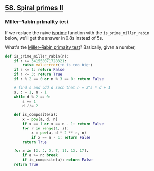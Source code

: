 ## [58. Spiral primes II](https://github.com/doudou-h/doudou-h.github.io/blob/main/project-euler-solution/58.%20Spiral%20primes.md)

### Miller–Rabin primality test

If we replace the naive [isprime](https://github.com/doudou-h/doudou-h.github.io/blob/main/project-euler-solution/7.%2010001st%20prime.md) function with the `is_prime_miller_rabin` below, we'll get the answer in 0.8s instead of 5s. 

What's the [Miller–Rabin primality test](https://en.wikipedia.org/wiki/Miller–Rabin_primality_test)? Basically, given a number, 



```python
def is_prime_miller_rabin(n):
    if n >= 341550071728321:
        raise ValueError("n is too big")
    if n <= 1: return False
    if n <= 3: return True
    if n % 2 == 0 or n % 3 == 0: return False

    # find s and odd d such that n = 2^s * d + 1
    s, d = 1, n - 1
    while d % 2 == 0:
        s += 1
        d //= 2

    def is_composite(a):
        x = pow(a, d, n)
        if x == 1 or x == n - 1: return False
        for r in range(1, s):
            x = pow(a, d * 2 ** r, n)
            if x == n - 1: return False
        return True

    for a in [2, 3, 5, 7, 11, 13, 17]:
        if a >= n: break
        if is_composite(a): return False
    return True
```
